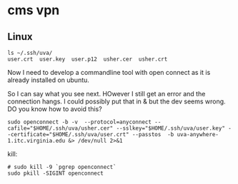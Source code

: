 # cms vpn

## Linux

```
ls ~/.ssh/uva/
user.crt  user.key  user.p12  usher.cer  usher.crt
```

Now I need to develop a commandline tool with open connect as it is already installed on ubuntu.

So I can say what you see next. HOwever I still get an error and the connection hangs. I could possibly put that in & but the dev seems wrong. DO you know how to avoid this?


```
sudo openconnect -b -v  --protocol=anyconnect --cafile="$HOME/.ssh/uva/usher.cer" --sslkey="$HOME/.ssh/uva/user.key" --certificate="$HOME/.ssh/uva/user.crt" --passtos  -b uva-anywhere-1.itc.virginia.edu &> /dev/null 2>&1
```


kill:

```
# sudo kill -9 `pgrep openconnect`
sudo pkill -SIGINT openconnect
```